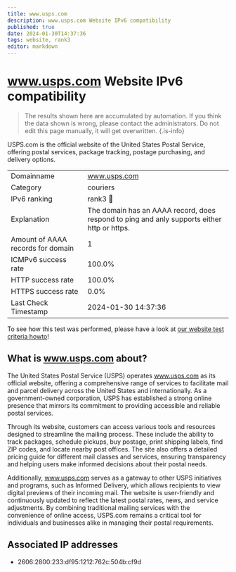 ```yaml
---
title: www.usps.com
description: www.usps.com Website IPv6 compatibility
published: true
date: 2024-01-30T14:37:36
tags: website, rank3
editor: markdown
---
```


# www.usps.com Website IPv6 compatibility

> The results shown here are accumulated by automation. If you think the data shown is wrong, please contact the administrators. 
> Do not edit this page manually, it will get overwritten.
{.is-info}

USPS.com is the official website of the United States Postal Service, offering postal services, package tracking, postage purchasing, and delivery options.


|   |   |
| - | - |
| Domainname | www.usps.com
| Category | couriers |
| IPv6 ranking | rank3 :3rd_place_medal: |
| Explanation | The domain has an AAAA record, does respond to ping and anly supports either http or https. |
| Amount of AAAA records for domain | 1 |
| ICMPv6 success rate | 100.0%|
| HTTP success rate | 100.0% |
| HTTPS success rate | 0.0% |
| Last Check Timestamp | 2024-01-30 14:37:36 |

To see how this test was performed, please have a look at [our website test criteria howto](/howto/testcriteria/website)!


## What is www.usps.com about?
The United States Postal Service (USPS) operates www.usps.com as its official website, offering a comprehensive range of services to facilitate mail and parcel delivery across the United States and internationally. As a government-owned corporation, USPS has established a strong online presence that mirrors its commitment to providing accessible and reliable postal services.

Through its website, customers can access various tools and resources designed to streamline the mailing process. These include the ability to track packages, schedule pickups, buy postage, print shipping labels, find ZIP codes, and locate nearby post offices. The site also offers a detailed pricing guide for different mail classes and services, ensuring transparency and helping users make informed decisions about their postal needs.

Additionally, www.usps.com serves as a gateway to other USPS initiatives and programs, such as Informed Delivery, which allows recipients to view digital previews of their incoming mail. The website is user-friendly and continuously updated to reflect the latest postal rates, news, and service adjustments. By combining traditional mailing services with the convenience of online access, USPS.com remains a critical tool for individuals and businesses alike in managing their postal requirements.



## Associated IP addresses

- 2606:2800:233:df95:1212:762c:504b:cf9d

